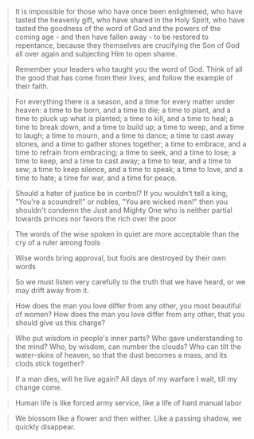 >It is impossible for those who have once been enlightened, who have tasted the heavenly gift, 
who have shared in the Holy Spirit, who have tasted the goodness of the word of God and the powers of the coming age - and then have fallen away -
to be restored to repentance, because they themselves are crucifying the Son of God all over again and subjecting Him to open shame.

>Remember your leaders who taught you the word of God. Think of all the good that has come from their lives, and follow the example of their faith.

>For everything there is a season, and a time for every matter under heaven:
a time to be born, and a time to die;
a time to plant, and a time to pluck up what is planted;
a time to kill, and a time to heal;
a time to break down, and a time to build up;
a time to weep, and a time to laugh;
a time to mourn, and a time to dance;
a time to cast away stones, and a time to gather stones together;
a time to embrace, and a time to refrain from embracing;
a time to seek, and a time to lose;
a time to keep, and a time to cast away;
a time to tear, and a time to sew;
a time to keep silence, and a time to speak;
a time to love, and a time to hate;
a time for war, and a time for peace.

>Should a hater of justice be in control?
If you wouldn't tell a king, "You're a scoundrel!"
or nobles, "You are wicked men!"
then you shouldn't condemn the Just and Mighty One
who is neither partial towards princes
nor favors the rich over the poor

>The words of the wise spoken in quiet are more acceptable than the cry of a ruler among fools    

>Wise words bring approval, but fools are destroyed by their own words

>So we must listen very carefully  to the truth that we have heard, or we may drift away from it.

>How does the man you love differ from any other,
you most beautiful of women?
How does the man you love differ from any other,
that you should give us this charge?

>Who put wisdom in people's inner parts?
Who gave understanding to the mind?
Who, by wisdom, can number the clouds?
Who can tilt the water-skins of heaven,
so that the dust becomes a mass,
and its clods stick together?

>If a man dies, will he live again? All days of my warfare I wait, till my change come.

>Human life is like forced army service, like a life of hard manual labor

>We blossom like a flower and then wither. Like a passing shadow, we quickly disappear.
